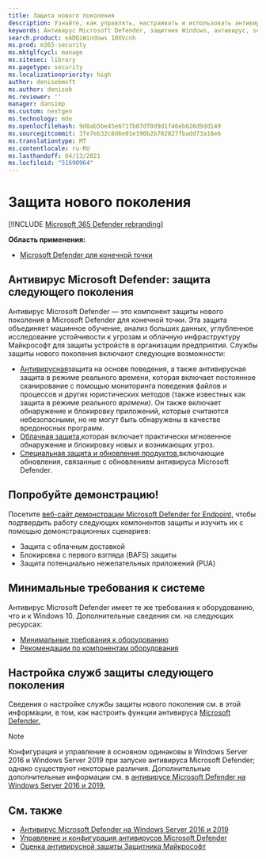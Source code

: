 ```yaml
---
title: Защита нового поколения
description: Узнайте, как управлять, настраивать и использовать антивирус Microsoft Defender, встроенный антивирус и антивирусную защиту.
keywords: Антивирус Microsoft Defender, защитник Windows, антивирус, scep, защита конечных точек центра системы, диспетчер конфигурации центра системы, вирус, вредоносные программы, угроза, обнаружение, защита, безопасность
search.product: eADQiWindows 10XVcnh
ms.prod: m365-security
ms.mktglfcycl: manage
ms.sitesec: library
ms.pagetype: security
ms.localizationpriority: high
author: denisebmsft
ms.author: deniseb
ms.reviewer: ''
manager: dansimp
ms.custom: nextgen
ms.technology: mde
ms.openlocfilehash: 9d8ab5be45e671fb07df0d9d1f46eb626d9dd149
ms.sourcegitcommit: 3fe7eb32c8d6e01e190b2b782827fbadd73a18e6
ms.translationtype: MT
ms.contentlocale: ru-RU
ms.lasthandoff: 04/13/2021
ms.locfileid: "51690964"
---
```

# <a name="next-generation-protection"></a>Защита нового поколения

[!INCLUDE [Microsoft 365 Defender rebranding](../../includes/microsoft-defender.md)]

**Область применения:**

- [Microsoft Defender для конечной точки](/microsoft-365/security/defender-endpoint/)

## <a name="microsoft-defender-antivirus-your-next-generation-protection"></a>Антивирус Microsoft Defender: защита следующего поколения

Антивирус Microsoft Defender — это компонент защиты нового поколения в Microsoft Defender для конечной точки. Эта защита объединяет машинное обучение, анализ больших данных, углубленное исследование устойчивости к угрозам и облачную инфраструктуру Майкрософт для защиты устройств в организации предприятия. Службы защиты нового поколения включают следующие возможности:

- [Антивирусная](configure-protection-features-microsoft-defender-antivirus.md)защита на основе поведения, а также антивирусная защита в режиме реального времени, которая включает постоянное сканирование с помощью мониторинга поведения файлов и процессов и других юристических методов (также известных как защита в режиме реального *времени).* Он также включает обнаружение и блокировку приложений, которые считаются небезопасными, но не могут быть обнаружены в качестве вредоносных программ.
- [Облачная защита,](cloud-protection-microsoft-defender-antivirus.md)которая включает практически мгновенное обнаружение и блокировку новых и возникающих угроз.
- [Специальная защита и обновления продуктов,](manage-updates-baselines-microsoft-defender-antivirus.md)включающие обновления, связанные с обновлением антивируса Microsoft Defender.

## <a name="try-a-demo"></a>Попробуйте демонстрацию!

Посетите [веб-сайт демонстрации Microsoft Defender for Endpoint,](https://demo.wd.microsoft.com?ocid=cx-wddocs-testground) чтобы подтвердить работу следующих компонентов защиты и изучить их с помощью демонстрационных сценариев:
- Защита с облачным доставкой
- Блокировка с первого взгляда (BAFS) защиты
- Защита потенциально нежелательных приложений (PUA)

## <a name="minimum-system-requirements"></a>Минимальные требования к системе

Антивирус Microsoft Defender имеет те же требования к оборудованию, что и к Windows 10. Дополнительные сведения см. на следующих ресурсах:

- [Минимальные требования к оборудованию](/windows-hardware/design/minimum/minimum-hardware-requirements-overview)
- [Рекомендации по компонентам оборудования](/windows-hardware/design/component-guidelines/components)

## <a name="configure-next-generation-protection-services"></a>Настройка служб защиты следующего поколения

Сведения о настройке службы защиты нового поколения см. в этой информации, в том, как настроить функции антивируса [Microsoft Defender.](configure-microsoft-defender-antivirus-features.md)

> [!Note]  
> Конфигурация и управление в основном одинаковы в Windows Server 2016 и Windows Server 2019 при запуске антивируса Microsoft Defender; однако существуют некоторые различия. Дополнительные дополнительные информации см. в [антивирусе Microsoft Defender на Windows Server 2016 и 2019.](microsoft-defender-antivirus-on-windows-server.md)

## <a name="see-also"></a>См. также

- [Антивирус Microsoft Defender на Windows Server 2016 и 2019](microsoft-defender-antivirus-on-windows-server.md)
- [Управление и конфигурация антивирусов Microsoft Defender](configuration-management-reference-microsoft-defender-antivirus.md)
- [Оценка антивирусной защиты Защитника Майкрософт](evaluate-microsoft-defender-antivirus.md)